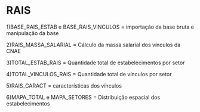# RAIS

1)BASE_RAIS_ESTAB e BASE_RAIS_VINCULOS = importação da base bruta e manipulação da base

2)RAIS_MASSA_SALARIAL = Cálculo da massa salarial dos vínculos da CNAE

3)TOTAL_ESTAB_RAIS = Quantidade total de estabelecimentos por setor

4)TOTAL_VINCULOS_RAIS = Quantidade total de vínculos por setor

5)RAIS_CARACT = características dos vínculos

6)MAPA_TOTAL e MAPA_SETORES = Distribuição espacial dos estabelecimentos
